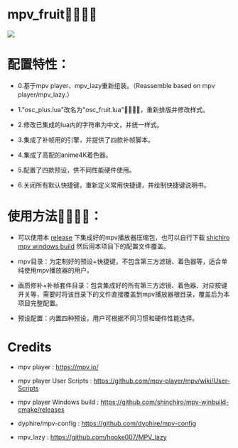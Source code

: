 # mpv_fruit🍉🍌🍓🍎

![](https://github.com/redomCL/mpv_fruit/sample/sample1.png)

# 配置特性：

* 0.基于mpv player、mpv_lazy重新组装。（Reassemble based on mpv player/mpv_lazy.）

* 1."osc_plus.lua"改名为"osc_fruit.lua"🍉🍌🍓🍎，重新排版并修改样式。

* 2.修改已集成的lua内的字符串为中文，并统一样式。

* 3.集成了补帧用的引擎，并提供了四款补帧脚本。

* 4.集成了高配的anime4K着色器。

* 5.配置了四款预设，供不同性能硬件使用。

* 6.关闭所有默认快捷键，重新定义常用快捷键，并绘制快捷键说明书。

# 使用方法🍉🍌🍓🍎：

* 可以使用本 [release](https://github.com/redomCL/mpv_fruit/releases) 下集成好的mpv播放器压缩包，也可以自行下载 [shichiro mpv windows build](https://github.com/shinchiro/mpv-winbuild-cmake/releases) 然后用本项目下的配置文件覆盖。

* mpv目录：为定制好的预设+快捷键，不包含第三方滤镜、着色器等，适合单纯使用mpv播放器的用户。
  
* 画质修补+补帧套件目录：包含集成好的所有第三方滤镜、着色器、对应按键开关等，需要时将该目录下的文件直接覆盖到mpv播放器根目录，覆盖后为本项目完整配置。

* 预设配置：内置四种预设，用户可根据不同习惯和硬件性能选择。

# Credits

* mpv player : https://mpv.io/

* mpv player User Scripts : https://github.com/mpv-player/mpv/wiki/User-Scripts

* mpv player Windows build : https://github.com/shinchiro/mpv-winbuild-cmake/releases

* dyphire/mpv-config : https://github.com/dyphire/mpv-config

* mpv_lazy : https://github.com/hooke007/MPV_lazy
